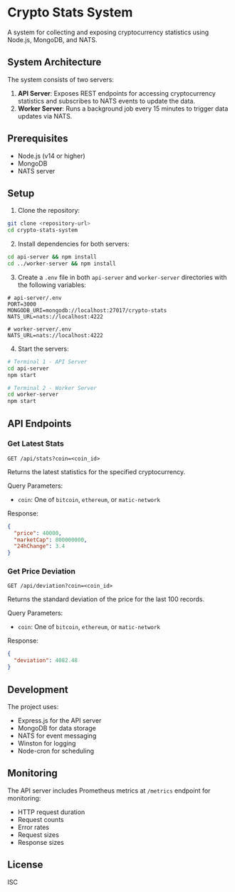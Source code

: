 # Crypto Stats System

A system for collecting and exposing cryptocurrency statistics using Node.js, MongoDB, and NATS.

## System Architecture

The system consists of two servers:

1. **API Server**: Exposes REST endpoints for accessing cryptocurrency statistics and subscribes to NATS events to update the data.
2. **Worker Server**: Runs a background job every 15 minutes to trigger data updates via NATS.

## Prerequisites

- Node.js (v14 or higher)
- MongoDB
- NATS server

## Setup

1. Clone the repository:
```bash
git clone <repository-url>
cd crypto-stats-system
```

2. Install dependencies for both servers:
```bash
cd api-server && npm install
cd ../worker-server && npm install
```

3. Create a `.env` file in both `api-server` and `worker-server` directories with the following variables:
```env
# api-server/.env
PORT=3000
MONGODB_URI=mongodb://localhost:27017/crypto-stats
NATS_URL=nats://localhost:4222

# worker-server/.env
NATS_URL=nats://localhost:4222
```

4. Start the servers:
```bash
# Terminal 1 - API Server
cd api-server
npm start

# Terminal 2 - Worker Server
cd worker-server
npm start
```

## API Endpoints

### Get Latest Stats
```
GET /api/stats?coin=<coin_id>
```
Returns the latest statistics for the specified cryptocurrency.

Query Parameters:
- `coin`: One of `bitcoin`, `ethereum`, or `matic-network`

Response:
```json
{
  "price": 40000,
  "marketCap": 800000000,
  "24hChange": 3.4
}
```

### Get Price Deviation
```
GET /api/deviation?coin=<coin_id>
```
Returns the standard deviation of the price for the last 100 records.

Query Parameters:
- `coin`: One of `bitcoin`, `ethereum`, or `matic-network`

Response:
```json
{
  "deviation": 4082.48
}
```

## Development

The project uses:
- Express.js for the API server
- MongoDB for data storage
- NATS for event messaging
- Winston for logging
- Node-cron for scheduling

## Monitoring

The API server includes Prometheus metrics at `/metrics` endpoint for monitoring:
- HTTP request duration
- Request counts
- Error rates
- Request sizes
- Response sizes

## License

ISC 